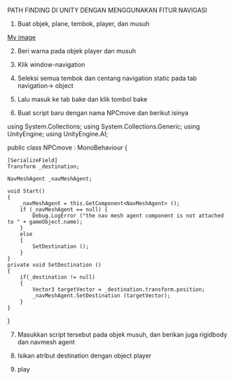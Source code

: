 PATH FINDING DI UNITY DENGAN MENGGUNAKAN FITUR NAVIGASI
1.	Buat objek, plane, tembok, player, dan musuh



[My image](ulhanmaulana.github.com/pathfinding_article/1.jpg)













2.	Beri warna pada objek player dan musuh
























3.	Klik window-navigation






























4.	Seleksi semua tembok dan centang navigation static pada tab navigation-> object












5.	Lalu masuk ke tab bake dan klik tombol bake

















6.	Buat script baru dengan nama NPCmove dan berikut isinya

using System.Collections;
using System.Collections.Generic;
using UnityEngine;
using UnityEngine.AI;

public class NPCmove : MonoBehaviour {

    [SerializeField]
    Transform _destination;

    NavMeshAgent _navMeshAgent;

    void Start()
    {
        _navMeshAgent = this.GetComponent<NavMeshAgent> ();
        if (_navMeshAgent == null) {
            Debug.LogError ("the nav mesh agent component is not attached  to " + gameObject.name);
        }
        else 
        {
            SetDestination ();
        }
    }
    private void SetDestination ()
    {
        if(_destination != null)
        {
            Vector3 targetVector = _destination.transform.position;
            _navMeshAgent.SetDestination (targetVector);
        }
    }
}


7.	Masukkan script tersebut pada objek musuh, dan berikan juga rigidbody dan navmesh agent






















8.	Isikan atribut destination dengan object player
9.	play
